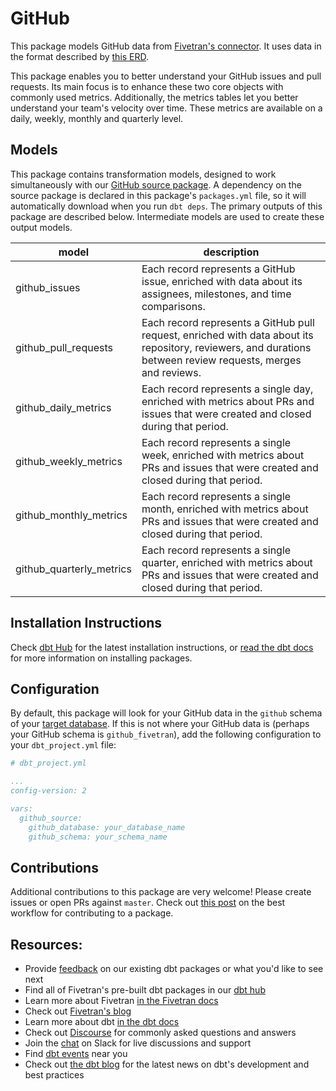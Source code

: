 # GitHub 

This package models GitHub data from [Fivetran's connector](https://fivetran.com/docs/applications/github). It uses data in the format described by [this ERD](https://docs.google.com/presentation/d/1lx6ez7-x-s-n2JCnCi3SjG4XMmx9ysNUvaNCaWc3I_I/edit).

This package enables you to better understand your GitHub issues and pull requests.  Its main focus is to enhance these two core objects with commonly used metrics. Additionally, the metrics tables let you better understand your team's velocity over time.  These metrics are available on a daily, weekly, monthly and quarterly level.

## Models

This package contains transformation models, designed to work simultaneously with our [GitHub source package](https://github.com/fivetran/dbt_github_source). A dependency on the source package is declared in this package's `packages.yml` file, so it will automatically download when you run `dbt deps`. The primary outputs of this package are described below. Intermediate models are used to create these output models.

| **model**                  | **description**                                                                                                                                               |
| -------------------------- | ------------------------------------------------------------------------------------------------------------------------------------------------------------- |
| github\_issues             | Each record represents a GitHub issue, enriched with data about its assignees, milestones, and time comparisons.                                             |
| github\_pull\_requests     | Each record represents a GitHub pull request, enriched with data about its repository, reviewers, and durations between review requests, merges and reviews. |
| github\_daily\_metrics     | Each record represents a single day, enriched with metrics about PRs and issues that were created and closed during that period.                              |
| github\_weekly\_metrics    | Each record represents a single week, enriched with metrics about PRs and issues that were created and closed during that period.                             |
| github\_monthly\_metrics   | Each record represents a single month, enriched with metrics about PRs and issues that were created and closed during that period.                            |
| github\_quarterly\_metrics | Each record represents a single quarter, enriched with metrics about PRs and issues that were created and closed during that period.                          |


## Installation Instructions
Check [dbt Hub](https://hub.getdbt.com/) for the latest installation instructions, or [read the dbt docs](https://docs.getdbt.com/docs/package-management) for more information on installing packages.

## Configuration
By default, this package will look for your GitHub data in the `github` schema of your [target database](https://docs.getdbt.com/docs/running-a-dbt-project/using-the-command-line-interface/configure-your-profile). If this is not where your GitHub data is (perhaps your GitHub schema is `github_fivetran`), add the following configuration to your `dbt_project.yml` file:

```yml
# dbt_project.yml

...
config-version: 2

vars:
  github_source:
    github_database: your_database_name
    github_schema: your_schema_name 
```

## Contributions

Additional contributions to this package are very welcome! Please create issues
or open PRs against `master`. Check out 
[this post](https://discourse.getdbt.com/t/contributing-to-a-dbt-package/657) 
on the best workflow for contributing to a package.

## Resources:
- Provide [feedback](https://www.surveymonkey.com/r/DQ7K7WW) on our existing dbt packages or what you'd like to see next
- Find all of Fivetran's pre-built dbt packages in our [dbt hub](https://hub.getdbt.com/fivetran/)
- Learn more about Fivetran [in the Fivetran docs](https://fivetran.com/docs)
- Check out [Fivetran's blog](https://fivetran.com/blog)
- Learn more about dbt [in the dbt docs](https://docs.getdbt.com/docs/introduction)
- Check out [Discourse](https://discourse.getdbt.com/) for commonly asked questions and answers
- Join the [chat](http://slack.getdbt.com/) on Slack for live discussions and support
- Find [dbt events](https://events.getdbt.com) near you
- Check out [the dbt blog](https://blog.getdbt.com/) for the latest news on dbt's development and best practices
